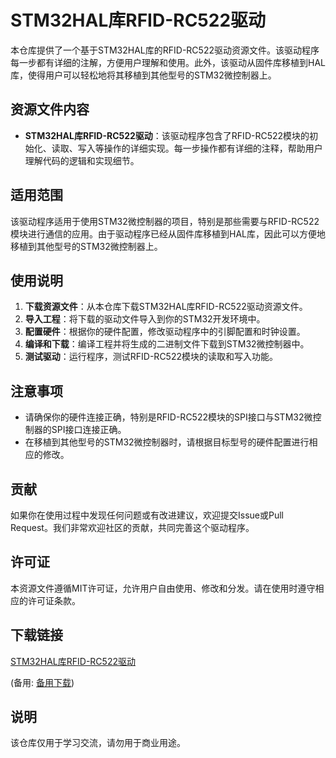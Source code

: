 # STM32HAL库RFID-RC522驱动

本仓库提供了一个基于STM32HAL库的RFID-RC522驱动资源文件。该驱动程序每一步都有详细的注解，方便用户理解和使用。此外，该驱动从固件库移植到HAL库，使得用户可以轻松地将其移植到其他型号的STM32微控制器上。

## 资源文件内容

- **STM32HAL库RFID-RC522驱动**：该驱动程序包含了RFID-RC522模块的初始化、读取、写入等操作的详细实现。每一步操作都有详细的注释，帮助用户理解代码的逻辑和实现细节。

## 适用范围

该驱动程序适用于使用STM32微控制器的项目，特别是那些需要与RFID-RC522模块进行通信的应用。由于驱动程序已经从固件库移植到HAL库，因此可以方便地移植到其他型号的STM32微控制器上。

## 使用说明

1. **下载资源文件**：从本仓库下载STM32HAL库RFID-RC522驱动资源文件。
2. **导入工程**：将下载的驱动文件导入到你的STM32开发环境中。
3. **配置硬件**：根据你的硬件配置，修改驱动程序中的引脚配置和时钟设置。
4. **编译和下载**：编译工程并将生成的二进制文件下载到STM32微控制器中。
5. **测试驱动**：运行程序，测试RFID-RC522模块的读取和写入功能。

## 注意事项

- 请确保你的硬件连接正确，特别是RFID-RC522模块的SPI接口与STM32微控制器的SPI接口连接正确。
- 在移植到其他型号的STM32微控制器时，请根据目标型号的硬件配置进行相应的修改。

## 贡献

如果你在使用过程中发现任何问题或有改进建议，欢迎提交Issue或Pull Request。我们非常欢迎社区的贡献，共同完善这个驱动程序。

## 许可证

本资源文件遵循MIT许可证，允许用户自由使用、修改和分发。请在使用时遵守相应的许可证条款。

## 下载链接
[STM32HAL库RFID-RC522驱动](https://pan.quark.cn/s/42bf5d0f997a) 

(备用: [备用下载](https://pan.baidu.com/s/1tqcniNbBCcp5_1NR82RORg?pwd=1234))

## 说明

该仓库仅用于学习交流，请勿用于商业用途。
